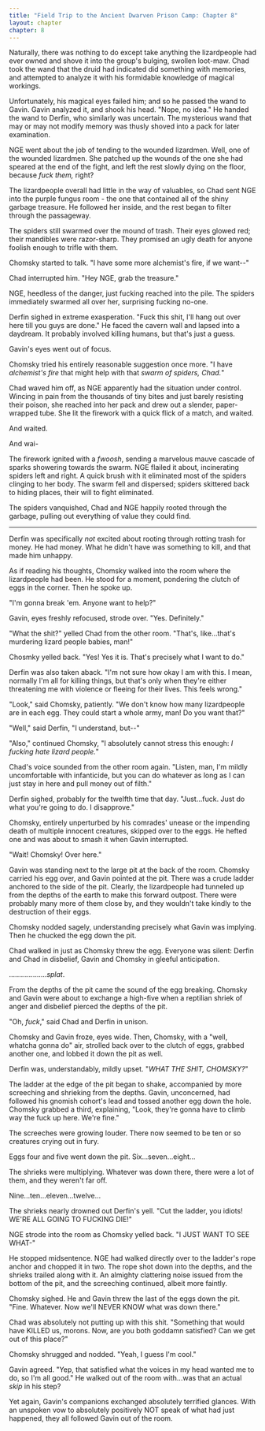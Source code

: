 ```yaml
---
title: "Field Trip to the Ancient Dwarven Prison Camp: Chapter 8"
layout: chapter
chapter: 8
---
```


Naturally, there was nothing to do except take anything the lizardpeople had ever owned and shove it into the group's bulging, swollen loot-maw. Chad took the wand that the druid had indicated did something with memories, and attempted to analyze it with his formidable knowledge of magical workings.

Unfortunately, his magical eyes failed him; and so he passed the wand to Gavin. Gavin analyzed it, and shook his head. "Nope, no idea." He handed the wand to Derfin, who similarly was uncertain. The mysterious wand that may or may not modify memory was thusly shoved into a pack for later examination.

NGE went about the job of tending to the wounded lizardmen. Well, one of the wounded lizardmen. She patched up the wounds of the one she had speared at the end of the fight, and left the rest slowly dying on the floor, because _fuck them,_ right?

<!--more-->

The lizardpeople overall had little in the way of valuables, so Chad sent NGE into the purple fungus room - the one that contained all of the shiny garbage treasure. He followed her inside, and the rest began to filter through the passageway.

The spiders still swarmed over the mound of trash. Their eyes glowed red; their mandibles were razor-sharp. They promised an ugly death for anyone foolish enough to trifle with them.

Chomsky started to talk. "I have some more alchemist's fire, if we want--"

Chad interrupted him. "Hey NGE, grab the treasure."

NGE, heedless of the danger, just fucking reached into the pile. The spiders immediately swarmed all over her, surprising fucking no-one.

Derfin sighed in extreme exasperation. "Fuck this shit, I'll hang out over here till you guys are done." He faced the cavern wall and lapsed into a daydream. It probably involved killing humans, but that's just a guess.

Gavin's eyes went out of focus.

Chomsky tried his entirely reasonable suggestion once more. "I have _alchemist's fire_ that might help with that _swarm of spiders, Chad._"

Chad waved him off, as NGE apparently had the situation under control. Wincing in pain from the thousands of tiny bites and just barely resisting their poison, she reached into her pack and drew out a slender, paper-wrapped tube. She lit the firework with a quick flick of a match, and waited.

And waited.

And wai-

The firework ignited with a _fwoosh_, sending a marvelous mauve cascade of sparks showering towards the swarm. NGE flailed it about, incinerating spiders left and right. A quick brush with it eliminated most of the spiders clinging to her body. The swarm fell and dispersed; spiders skittered back to hiding places, their will to fight eliminated.

The spiders vanquished, Chad and NGE happily rooted through the garbage, pulling out everything of value they could find.

---------------------------

Derfin was specifically _not_ excited about rooting through rotting trash for money. He had money. What he didn't have was something to kill, and that made him unhappy.

As if reading his thoughts, Chomsky walked into the room where the lizardpeople had been. He stood for a moment, pondering the clutch of eggs in the corner. Then he spoke up.

"I'm gonna break 'em. Anyone want to help?"

Gavin, eyes freshly refocused, strode over. "Yes. Definitely."

"What the shit?" yelled Chad from the other room. "That's, like...that's murdering lizard people babies, man!"

Chosmky yelled back. "Yes! Yes it is. That's precisely what I want to do."

Derfin was also taken aback. "I'm not sure how okay I am with this. I mean, normally I'm all for killing things, but that's only when they're either threatening me with violence or fleeing for their lives. This feels wrong."

"Look," said Chomsky, patiently. "We don't know how many lizardpeople are in each egg. They could start a whole army, man! Do you want that?"

"Well," said Derfin, "I understand, but--"

"Also," continued Chomsky, "I absolutely cannot stress this enough: _I fucking hate lizard people._"

Chad's voice sounded from the other room again. "Listen, man, I'm mildly uncomfortable with infanticide, but you can do whatever as long as I can just stay in here and pull money out of filth."

Derfin sighed, probably for the twelfth time that day. "Just...fuck. Just do what you're going to do. I disapprove."

Chomsky, entirely unperturbed by his comrades' unease or the impending death of multiple innocent creatures, skipped over to the eggs. He hefted one and was about to smash it when Gavin interrupted.

"Wait! Chomsky! Over here."

Gavin was standing next to the large pit at the back of the room. Chomsky carried his egg over, and Gavin pointed at the pit. There was a crude ladder anchored to the side of the pit. Clearly, the lizardpeople had tunneled up from the depths of the earth to make this forward outpost. There were probably many more of them close by, and they wouldn't take kindly to the destruction of their eggs.

Chomsky nodded sagely, understanding precisely what Gavin was implying. Then he chucked the egg down the pit.

Chad walked in just as Chomsky threw the egg. Everyone was silent: Derfin and Chad in disbelief, Gavin and Chomsky in gleeful anticipation.

..................._splat_.

From the depths of the pit came the sound of the egg breaking. Chomsky and Gavin were about to exchange a high-five when a reptilian shriek of anger and disbelief pierced the depths of the pit.

"Oh, _fuck_," said Chad and Derfin in unison.

Chomsky and Gavin froze, eyes wide. Then, Chomsky, with a "well, whatcha gonna do" air, strolled back over to the clutch of eggs, grabbed another one, and lobbed it down the pit as well.

Derfin was, understandably, mildly upset. "_WHAT THE SHIT, CHOMSKY?_"

The ladder at the edge of the pit began to shake, accompanied by more screeching and shrieking from the depths. Gavin, unconcerned, had followed his gnomish cohort's lead and tossed another egg down the hole. Chomsky grabbed a third, explaining, "Look, they're gonna have to climb way the fuck up here. We're fine."

The screeches were growing louder. There now seemed to be ten or so creatures crying out in fury.

Eggs four and five went down the pit. Six...seven...eight...

The shrieks were multiplying. Whatever was down there, there were a lot of them, and they weren't far off.

Nine...ten...eleven...twelve...

The shrieks nearly drowned out Derfin's yell. "Cut the ladder, you idiots! WE'RE ALL GOING TO FUCKING DIE!"

NGE strode into the room as Chomsky yelled back. "I JUST WANT TO SEE WHAT-"

He stopped midsentence. NGE had walked directly over to the ladder's rope anchor and chopped it in two. The rope shot down into the depths, and the shrieks trailed along with it. An almighty clattering noise issued from the bottom of the pit, and the screeching continued, albeit more faintly.

Chomsky sighed. He and Gavin threw the last of the eggs down the pit. "Fine. Whatever. Now we'll NEVER KNOW what was down there."

Chad was absolutely not putting up with this shit. "Something that would have KILLED us, morons. Now, are you both goddamn satisfied? Can we get out of this place?"

Chomsky shrugged and nodded. "Yeah, I guess I'm cool."

Gavin agreed. "Yep, that satisfied what the voices in my head wanted me to do, so I'm all good." He walked out of the room with...was that an actual _skip_ in his step?

Yet again, Gavin's companions exchanged absolutely terrified glances. With an unspoken vow to absolutely positively NOT speak of what had just happened, they all followed Gavin out of the room.